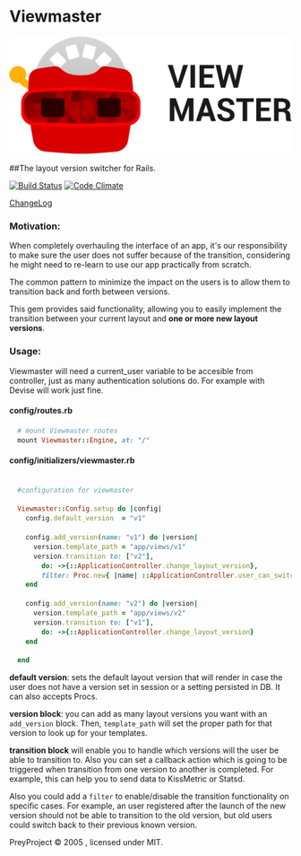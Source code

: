 # Viewmaster

![logo](./logo.png)


##The layout version switcher for Rails.


[![Build Status](https://travis-ci.org/michelson/viewmaster.png?branch=master)](http://travis-ci.org/michelson/viewmaster)
[![Code Climate](https://codeclimate.com/github/michelson/viewmaster.png)](https://codeclimate.com/github/michelson/viewmaster)

[ChangeLog](https://github.com/michelson/viewmaster/blob/master/CHANGELOG.md)

### Motivation:

When completely overhauling the interface of an app, it's our responsibility to make sure the user does not suffer because of the transition, considering he might need to re-learn to use our app practically from scratch. 

The common pattern to minimize the impact on the users is to allow them to transition back and forth between versions.

This gem provides said functionality, allowing you to easily implement the transition between your current layout and **one or more new layout versions**.

### Usage:

Viewmaster will need a current_user variable to be accesible from controller, just as many authentication solutions do. For example with Devise will work just fine.

#### config/routes.rb

```ruby
  # mount Viewmaster routes
  mount Viewmaster::Engine, at: "/"
```

#### config/initializers/viewmaster.rb

```ruby

  #configuration for viewmaster

  Viewmaster::Config.setup do |config|
    config.default_version  = "v1"

    config.add_version(name: "v1") do |version|
      version.template_path = "app/views/v1"
      version.transition to: ["v2"],
        do: ->{::ApplicationController.change_layout_version},
        filter: Proc.new{ |name| ::ApplicationController.user_can_switch_to?(name)}
    end

    config.add_version(name: "v2") do |version|
      version.template_path = "app/views/v2"
      version.transition to: ["v1"],
        do: ->{::ApplicationController.change_layout_version}
    end

  end

```

**default version**: sets the default layout version that will render in case the user does not have a version set in session or a setting persisted in DB. It can also accepts Procs.

**version block**: you can add as many layout versions you want with an `add_version` block. Then, `template_path` will set the proper path for that version to look up for your templates.

**transition block** will enable you to handle which versions will the user be able to transition to. Also you can set a callback action which is going to be triggered when transition from one version to another is completed. For example, this can help you to send data to KissMetric or Statsd.

Also you could add a `filter` to enable/disable the transition functionality on specific cases. For example, an user registered after the launch of the new version should not be able to transition to the old version, but old users could switch back to their previous known version.


PreyProject © 2005 , licensed under MIT.

